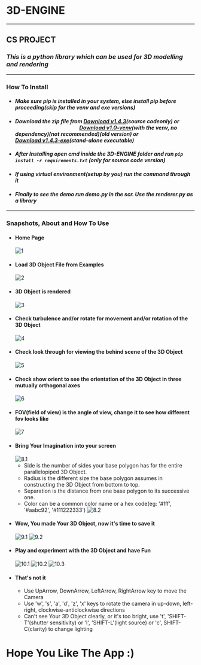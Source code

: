 # 3D-ENGINE
---
## **CS PROJECT**
### ***This is a python library which can be used for 3D modelling and rendering***
---
### How To Install
* #### _Make sure pip is installed in your system, else install pip before proceeding(skip for the venv and exe versions)_
* #### _Download the zip file from [Download v1.4.3](https://github.com/Amith225/3D-ENGINE/archive/v1.4.3.zip)(source codeonly) or <br> &emsp;&emsp;&emsp;&emsp;&emsp;&emsp;&emsp;&emsp;&emsp;&emsp;&emsp;&emsp; [Download v1.0-venv](https://github.com/Amith225/3D-ENGINE/archive/v1.0.zip)(with the venv, no dependency)(not recommended)(old version) or <br>[Download v1.4.3-exe](https://github.com/Amith225/3D-ENGINE/archive/v1.4.3-exe.zip)(stand-alone executable)_
* #### _After Installing open cmd inside the 3D-ENGINE folder and run ```pip install -r requirements.txt``` (only for source code version)_
* #### _If using virtual environment(setup by you) run the command through it_
* #### _Finally to see the demo run demo.py in the scr. Use the renderer.py as a library_
---
### Snapshots, About and How To Use
* #### Home Page
  ![1](__data__/assets/Screenshot%20(1).png)
* #### Load 3D Object File from Examples
  ![2](__data__/assets/Screenshot%20(2).png)
* #### 3D Object is rendered
  ![3](__data__/assets/Screenshot%20(3).png)
* #### Check turbulence and/or rotate for movement and/or rotation of the 3D Object
  ![4](__data__/assets/Screenshot%20(4).png)
* #### Check look through for viewing the behind scene of the 3D Object
  ![5](__data__/assets/Screenshot%20(5).png)
* #### Check show orient to see the orientation of the 3D Object in three mutually orthogonal axes
  ![6](__data__/assets/Screenshot%20(6).png)
* #### FOV(field of view) is the angle of view, change it to see how different fov looks like
  ![7](__data__/assets/Screenshot%20(7).png)
* #### Bring Your Imagination into your screen
  ![8.1](__data__/assets/Explain.png)
  - Side is the number of sides your base polygon has for the entire parallelopiped 3D Object.
  - Radius is the different size the base polygon assumes in constructing the 3D Object from bottom to top.
  - Separation is the distance from one base polygon to its successive one.
  - Color can be a common color name or a hex code(eg: '#fff', '#aabc92', '#111222333')
    ![8.2](__data__/assets/Screenshot%20(8).png)
* #### Wow, You made Your 3D Object, now it's time to save it
  ![9.1](__data__/assets/Screenshot%20(9).png)
  ![9.2](__data__/assets/Screenshot%20(10).png)
* #### Play and experiment with the 3D Object and have Fun
  ![10.1](__data__/assets/Screenshot%20(11).png)
  ![10.2](__data__/assets/Screenshot%20(12).png)
  ![10.3](__data__/assets/Screenshot%20(13).png)
* #### That's not it
  - Use UpArrow, DownArrow, LeftArrow, RightArrow key to move the Camera&emsp;&emsp;&emsp;&emsp;
  - Use 'w', 's', 'a', 'd', 'z', 'x' keys to rotate the camera in up-down, left-right, clockwise-anticlockwise directions
  - Can't see Your 3D Object clearly, or it's too bright, use 't', 'SHIFT-T'(shutter sensitivity) or
    'l', 'SHIFT-L'(light source) or 'c', SHIFT-C(clarity) to change lighting

# Hope You Like The App :)
